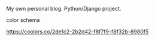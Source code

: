 My own personal blog.
Python/Django project.

color schema 

https://coolors.co/2de1c2-2b2d42-f8f7f9-f8f32b-8980f5